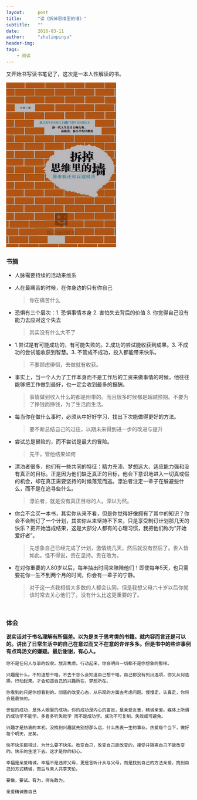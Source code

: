 ```yaml
---
layout:     post
title:      "读《拆掉思维里的墙》"
subtitle:   ""
date:       2016-03-11
author:     "zhulinpinyu"
header-img:
tags:
    - 阅读
---
```


又开始书写读书笔记了，这次是一本人性解读的书。

![/img/in-post/2016-03-11-cdswdq.jpg](/img/in-post/2016-03-11-cdswdq.jpg)

### 书摘

- 人脉需要持续的活动来维系

- 人在最痛苦的时候，在你身边的只有你自己

  > 你在痛苦什么
  > ​
- 恐惧有三个层次：1. 恐惧事情本身 2. 害怕失去背后的价值 3. 你觉得自己没有能力去应对这个失去 

  > 其实没有什么大不了
  > ​
- 1.尝试是有可能成功的，有可能失败的。2.成功的尝试能收获到成果。3. 不成功的尝试能收获到智慧。3. 不管成不成功，投入都能带来快乐。

  > 不要顾虑徘徊，去做就有收获。
  > ​
- 事实上，当一个人为了工作本身而不是工作后的工资来做事情的时候，他往往能够把工作做到最好，也一定会收到最多的报酬。 

  > 事情做到收入什么的都是附带的。而且很多时候都是超越预期。不要为了挣钱而挣钱，为了生活而生活。
  > ​
- 每当你在做什么事时，必须从中好好学习，找出下次能做得更好的方法。

  > 要不断总结自己的过往，以期未来得到进一步的改进与提升
  > ​
- 尝试总是冒险的，而不尝试是最大的冒险。

  > 先干，管他结果如何
  > ​
- 漂泊者很多，他们有一些共同的特征：精力充沛、梦想远大、适应能力强和没有真正的目标。正是因为他们缺乏真正的目标，他会下意识地进入一切真或假的机会，却在真正需要坚持的时候落荒而逃。漂泊者注定一辈子在躲避些什么，而不是在追寻些什么。

  > 漂泊者，就是没有真正目标的人。深以为然。
  > ​
- 你会不会买一本书，其实你从来不看，但是你觉得好像拥有了其中的知识？你会不会制订了一个计划，其实你从来坚持不下来，只是享受制订计划那几天的快乐？把开始当成结果，这是大部分人都有的心理习惯，我把他们称为“开始爱好者”。

  > 先想象自己已经完成了计划，激情烧几天，然后就没有然后了。世人皆如此。怪不得说，贵在坚持。贵在敢为。
  > ​
- 在对你重要的人80岁以后，每年抽出时间来陪陪他们！即使每年5天，也只需要花你一生不到两个月的时间，你会有一辈子的宁静。

  > 对于这一点我相信大多数的人都会认同。但是我想父母六十岁以后你就该时常去关心他们了。没有什么比这更重要的了。

  ​

### 体会

**说实话对于书名理解有所偏差。以为是关于思考类的书籍。就内容而言还是可以的。讲出了日常生活中的自己在意过而又不在意的许许多多。但是书中的些许事例有点鸡汤文的嫌疑。最后谢谢，有心人。**

```
你不是任何人与事的奴隶。放弃焦虑。行动起来，你会明白一切都不是你想象的那样。
```
```
兴趣是什么。不知道想干啥。不去干怎么会知道自己想干啥。自己都没有列出选项，你又从何选择。行动起来。才会知道自己的兴趣所在，梦想所在。
```
```
你看到的只是你想看到的。彻底的改变心态，从乐观的方面去考虑问题。慢慢走，认真走，你将会是最快的。
```
```
世俗的成功，是外人眼里的成功。你的成功是内心的富足，是亲爱友善，精诚亲爱。媒体上所谓的成功学不能学。多看多听失败学 而不是成功学。成功不可复制，失败或可避免。
```
```
兴趣才是热衷的本初。没找到兴趣就先别想那么远，什么热衷一生的事业。热爱每个当下，做好每个明天，足矣。
```
```
快不快乐都得过，为什么要不快乐。改变自己，改变自己能改变的，接受并隔离自己不能改变的。快乐的生活下去。这才是你的初心。
```
```
幸福是亲爱精诚。幸福不是违背父母，更是言听计从与父母，而是找到自己的方法亲爱，找到自己的方式精诚，而后与亲人共享天伦。
```
```
要做，要试。有为，得先敢为。
```
```
亲爱精诚做自己
```

  ​